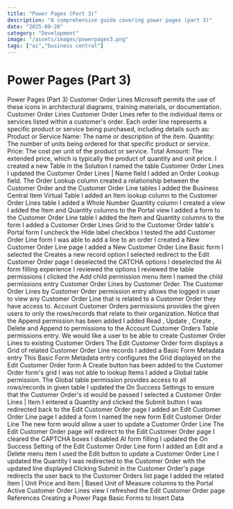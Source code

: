 ```yaml
---
title: "Power Pages (Part 3)"
description: "A comprehensive guide covering power pages (part 3)"
date: "2025-09-20"
category: "Development"
image: "/assets/images/powerpages3.png"
tags: ["ai","business central"]
---
```


# Power Pages (Part 3)

Power Pages (Part 3) Customer Order Lines Microsoft permits the use of these icons in architectural diagrams, training materials, or documentation. Customer Order Lines Customer Order Lines refer to the individual items or services listed within a customer's order. Each order line represents a specific product or service being purchased, including details such as: Product or Service Name: The name or description of the item. Quantity: The number of units being ordered for that specific product or service. Price: The cost per unit of the product or service. Total Amount: The extended price, which is typically the product of quantity and unit price. I created a new Table in the Solution I named the table Customer Order Lines I updated the Customer Order Lines | Name field I added an Order Lookup field. The Order Lookup column created a relationship between the Customer Order and the Customer Order Line tables I added the Business Central Item Virtual Table I added an Item lookup column to the Customer Order Lines table I added a Whole Number Quantity column I created a view I added the Item and Quantity columns to the Portal view I added a form to the Customer Order Line table I added the Item and Quantity columns to the form I added a Customer Order Lines Grid to the Customer Order table's Portal form I uncheck the Hide label checkbox I tested the add Customer Order Line form I was able to add a line to an order I created a New Customer Order Line page I added a New Customer Order Line Basic form I selected the Creates a new record option I selected redirect to the Edit Customer Order page I deselected the CATCHA options I deselected the AI form filling experience I reviewed the options I reviewed the table permissions I clicked the Add child permission menu item I named the child permissions entry Customer Order Lines by Customer Order. The Customer Order Lines by Customer Order permission entry allows the logged in user to view any Customer Order Line that is related to a Customer Order they have access to. Account Customer Orders permissions provides the given users to only the rows/records that relate to their organization. Notice that the Append permission has been added I added Read , Update , Create , Delete and Append to permissions to the Account Customer Orders Table permissions entry. We would like a user to be able to create Customer Order Lines to existing Customer Orders The Edit Customer Order form displays a Grid of related Customer Order Line records I added a Basic Form Metadata entry This Basic Form Metadata entry configures the Grid displayed on the Edit Customer Order form A Create button has been added to the Customer Order form's grid I was not able to lookup Items I added a Global table permission. The Global table permission provides access to all rows/records in given table I updated the On Success Settings to ensure that the Customer Order's id would be passed I selected a Customer Order Lines | Item I entered a Quantity and clicked the Submit button I was redirected back to the Edit Customer Order page I added an Edit Customer Order Line page I added a form I named the new form Edit Customer Order Line The new form would allow a user to update a Customer Order Line The Edit Customer Order page will redirect to the Edit Customer Order page I cleared the CAPTCHA boxes I disabled AI form filling I updated the On Success Setting of the Edit Customer Order Line form I added an Edit and a Delete menu item I used the Edit button to update a Customer Order Line I updated the Quantity I was redirected to the Customer Order with the updated line displayed Clicking Submit in the Customer Order's page redirects the user back to the Customer Orders list page I added the related Item | Unit Price and Item | Based Unit of Measure columns to the Portal Active Customer Order Lines view I refreshed the Edit Customer Order page References Creating a Power Page Basic Forms to Insert Data
